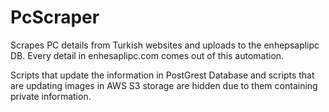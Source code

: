 # PcScraper
Scrapes PC details from Turkish websites and uploads to the enhepsaplipc DB. Every detail in enhesaplipc.com comes out of this automation.

Scripts that update the information in PostGrest Database and scripts that are updating images in AWS S3 storage are hidden due to them containing private information. 
